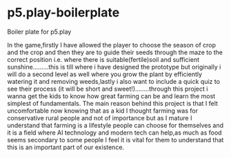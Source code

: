 # p5.play-boilerplate
Boiler plate for p5.play

In the game,firstly I have allowed the player to choose the season of crop and the crop and then they are to guide their seeds through the maze to the correct position i.e. where there is suitable(fertile)soil and sufficient sunshine.........this is till where i have designed the prototype but originally i will do a second level as well where you grow the plant by efficiently watering it and removing weeds,lastly i also want to include a quick quiz to see their process (it will be short and sweet!)........through this project i wanna get the kids to know how great farming can be and learn the most simplest of fundamentals.
The main reason behind this project is that I felt uncomfortable now knowing that as a kid I thought farming was for conservative rural people and not of importance but as I mature I understand that farming is a lifestyle people can choose for themselves and it is a field where AI technology and modern tech can help,as much as food seems secondary to some people I feel it is vital for them to understand that this is an important part of our existence.

